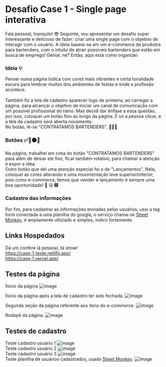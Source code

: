 # Desafio Case 1 - Single page interativa
Fala pessoal, tranquilo! :sunglasses:
Seguinte, vou apresentar um desafio super interessante e delicioso de fazer: criar uma single page com o objetivo de interagir com o usuário. A ideia baseia-se em um e-commerce de produtos para bartenders, com o intuito de atrair possíveis bartenders que estão em busca de emprego! Genial, né? Então, aqui está como organizei:
### Ideia :bulb:
Pensei numa página lúdica com cores mais vibrantes e certa tonalidade escura para lembrar muitos dos ambientes de festas e onde a profissão acontece. 
<br>
<br>
Também fiz a tela de cadastro aparecer logo de primeira, ao carregar a página, para alcançar o objetivo de iniciar um canal de comunicação com um possível profissional do ramo. Mas decidi dar ênfase a essa questão, por isso, coloquei um botão fixo ao longo da página. É só a pessoa clicar, e a tela de cadastro será aberta novamente. 
<br>
No botão, lê-se "CONTRATAMOS BARTENDERS". 👩‍💼🍹
<br>
### Botões :white_check_mark::small_red_triangle::black_circle::large_blue_diamond:
Na página, trabalhei em cima do botão "CONTRATAMOS BARTENDERS" para além de deixar ele fixo, ficar também rotativo, para chamar a atenção e expor a idea.
<br>
Outro botão que dei uma atenção especial foi o de "Lançamentos". Nele, coloquei as cores alterando e uma movimentação leve superior/inferior, pois como e-commerce, temos que vender e lançamento é sempre uma boa oportunidade! :gift: :stuck_out_tongue_closed_eyes: :fireworks:   
### Cadastro das informações
Por fim, para cadastrar as informações enviadas pelos usuários, usei a tag form conectada a uma planilha do google, o serviço chama-se [Sheet Monkey](https://www.sheetmonkey.io/pt-br), é amplamente utilziado e simples, indico fortemente.
## Links Hospedados
Dá um confere lá pessoal, tá show!
<br>
https://case-1-teste.netlify.app/
<br>
https://case-1.vercel.app/

## Testes da página
Ínicio da página
![image](https://github.com/MatheusNascimento99/Case-1/assets/139829100/661a6353-8d0c-4123-b098-d0bbbc9853e3)

Ínicio da página após a tela de cadastro ter sido fechada.
![image](https://github.com/MatheusNascimento99/Case-1/assets/139829100/dd80ad8b-1c47-453a-81ce-d8b930de0ece)

Segunda seção da página referente aos itens do e-commerce.
![image](https://github.com/MatheusNascimento99/Case-1/assets/139829100/659e6857-e86b-4cce-9942-71f33ce1871d)

Rodapé da página.
![image](https://github.com/MatheusNascimento99/Case-1/assets/139829100/23063a88-1552-4bf6-8b99-7e32d021a334)



## Testes de cadastro 
Teste cadastro usuário 1
![image](https://github.com/MatheusNascimento99/Case-1/assets/139829100/63677028-b288-4c62-b74d-e60f3fd76cd7)
<br>
Teste cadastro usuário 2
![image](https://github.com/MatheusNascimento99/Case-1/assets/139829100/e21c3ad5-5777-4eeb-ab0f-a8c240ef3864)
<br>
Teste cadastro usuário 3
![image](https://github.com/MatheusNascimento99/Case-1/assets/139829100/0b88b9e7-225d-4f76-b9db-f02fb6091c08)
<br>
Teste planilha de usuários cadastrados, usado [Sheet Monkey](https://www.sheetmonkey.io/pt-br).
![image](https://github.com/MatheusNascimento99/Case-1/assets/139829100/af32c2e9-7d56-4287-9c09-58473d5be92b)


